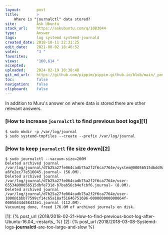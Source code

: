 ```yaml
---
layout:       post
title:        >
    Where is "journalctl" data stored?
site:         Ask Ubuntu
stack_url:    https://askubuntu.com/q/1083044
type:         Answer
tags:         log systemd systemd-journald
created_date: 2018-10-11 22:31:25
edit_date:    2021-08-02 18:46:52
votes:        "3 "
favorites:    
views:        "160,614 "
accepted:     
uploaded:     2024-02-19 10:38:48
git_md_url:   https://github.com/pippim/pippim.github.io/blob/main/_posts/2018/2018-10-11-Where-is-_journalctl_-data-stored_.md
toc:          false
navigation:   false
clipboard:    false
---
```


In addition to Muru's answer on where data is stored there are other relevant answers.

### [How to increase `journalctl` to find previous boot logs][1]

``` 
$ sudo mkdir -p /var/log/journal
$ sudo systemd-tmpfiles --create --prefix /var/log/journal
```

### [How to keep `journalctl` file size down][2]

``` 
$ sudo journalctl --vacuum-size=200M
Deleted archived journal /var/log/journal/d7b25a27fe064cadb75a2f2f6ca7764e/system@00056515dbdd9a4e-a6fe2ec77e516045.journal~ (56.0M).
Deleted archived journal /var/log/journal/d7b25a27fe064cadb75a2f2f6ca7764e/user-65534@00056515dbfe731d-b7bab56cb4efcbf6.journal~ (8.0M).
Deleted archived journal /var/log/journal/d7b25a27fe064cadb75a2f2f6ca7764e/user-1000@1bbb77599cf14c65a18af51646751696-000000000000064f-00056444d58433e1.journal (112.0M).
Vacuuming done, freed 176.0M of archived journals on disk.
```

  [1]: {% post_url /2018/2018-02-21-How-to-find-previous-boot-log-after-Ubuntu-16.04_-restarts_ %}
  [2]: {% post_url /2018/2018-03-08-Systemd-logs-__journalctl__-are-too-large-and-slow %}
